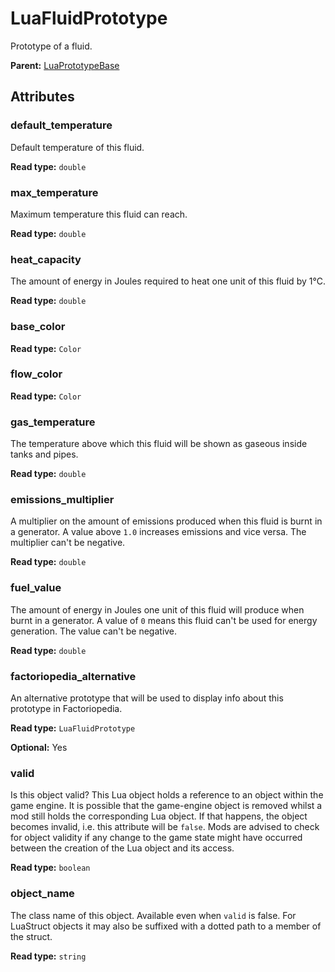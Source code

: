 # LuaFluidPrototype

Prototype of a fluid.

**Parent:** [LuaPrototypeBase](LuaPrototypeBase.md)

## Attributes

### default_temperature

Default temperature of this fluid.

**Read type:** `double`

### max_temperature

Maximum temperature this fluid can reach.

**Read type:** `double`

### heat_capacity

The amount of energy in Joules required to heat one unit of this fluid by 1°C.

**Read type:** `double`

### base_color

**Read type:** `Color`

### flow_color

**Read type:** `Color`

### gas_temperature

The temperature above which this fluid will be shown as gaseous inside tanks and pipes.

**Read type:** `double`

### emissions_multiplier

A multiplier on the amount of emissions produced when this fluid is burnt in a generator. A value above `1.0` increases emissions and vice versa. The multiplier can't be negative.

**Read type:** `double`

### fuel_value

The amount of energy in Joules one unit of this fluid will produce when burnt in a generator. A value of `0` means this fluid can't be used for energy generation. The value can't be negative.

**Read type:** `double`

### factoriopedia_alternative

An alternative prototype that will be used to display info about this prototype in Factoriopedia.

**Read type:** `LuaFluidPrototype`

**Optional:** Yes

### valid

Is this object valid? This Lua object holds a reference to an object within the game engine. It is possible that the game-engine object is removed whilst a mod still holds the corresponding Lua object. If that happens, the object becomes invalid, i.e. this attribute will be `false`. Mods are advised to check for object validity if any change to the game state might have occurred between the creation of the Lua object and its access.

**Read type:** `boolean`

### object_name

The class name of this object. Available even when `valid` is false. For LuaStruct objects it may also be suffixed with a dotted path to a member of the struct.

**Read type:** `string`

